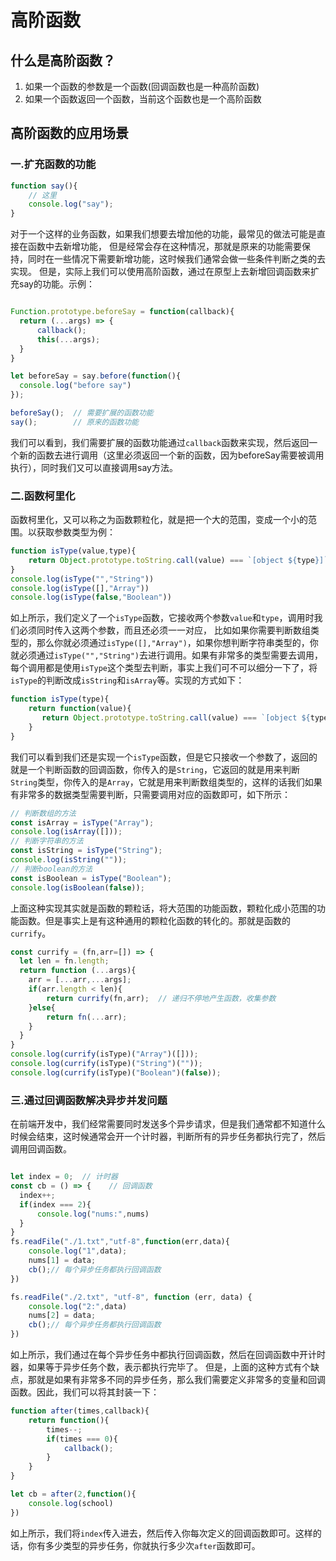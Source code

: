 # 高阶函数

## 什么是高阶函数？
1. 如果一个函数的参数是一个函数(回调函数也是一种高阶函数)
2. 如果一个函数返回一个函数，当前这个函数也是一个高阶函数

## 高阶函数的应用场景


### 一.扩充函数的功能
```js
function say(){
    // 这里
    console.log("say");
}
```
对于一个这样的业务函数，如果我们想要去增加他的功能，最常见的做法可能是直接在函数中去新增功能，
但是经常会存在这种情况，那就是原来的功能需要保持，同时在一些情况下需要新增功能，这时候我们通常会做一些条件判断之类的去实现。
但是，实际上我们可以使用高阶函数，通过在原型上去新增回调函数来扩充say的功能。示例：
```js

Function.prototype.beforeSay = function(callback){
  return (...args) => {
      callback();
      this(...args);
  }
}

let beforeSay = say.before(function(){
  console.log("before say")
});

beforeSay();  // 需要扩展的函数功能
say();        // 原来的函数功能
```
我们可以看到，我们需要扩展的函数功能通过`callback`函数来实现，然后返回一个新的函数去进行调用（这里必须返回一个新的函数，因为beforeSay需要被调用执行），同时我们又可以直接调用say方法。


### 二.函数柯里化
函数柯里化，又可以称之为函数颗粒化，就是把一个大的范围，变成一个小的范围。以获取参数类型为例：
```js
function isType(value,type){
    return Object.prototype.toString.call(value) === `[object ${type}]`;
}
console.log(isType("","String"))
console.log(isType([],"Array"))
console.log(isType(false,"Boolean"))
```
如上所示，我们定义了一个`isType`函数，它接收两个参数`value`和`type`，调用时我们必须同时传入这两个参数，而且还必须一一对应，
比如如果你需要判断数组类型的，那么你就必须通过`isType([],"Array")`，如果你想判断字符串类型的，你就必须通过`isType("","String")`去进行调用。如果有非常多的类型需要去调用，每个调用都是使用`isType`这个类型去判断，事实上我们可不可以细分一下了，将`isType`的判断改成`isString`和`isArray`等。实现的方式如下：
```js
function isType(type){
    return function(value){
       return Object.prototype.toString.call(value) === `[object ${type}]`;
    }
}
```
我们可以看到我们还是实现一个`isType`函数，但是它只接收一个参数了，返回的就是一个判断函数的回调函数，你传入的是`String`，它返回的就是用来判断`String`类型，你传入的是`Array`，它就是用来判断数组类型的，这样的话我们如果有非常多的数据类型需要判断，只需要调用对应的函数即可，如下所示：
```js
// 判断数组的方法
const isArray = isType("Array");
console.log(isArray([]));
// 判断字符串的方法
const isString = isType("String");
console.log(isString(""));
// 判断boolean的方法
const isBoolean = isType("Boolean");
console.log(isBoolean(false));
```
上面这种实现其实就是函数的颗粒话，将大范围的功能函数，颗粒化成小范围的功能函数。但是事实上是有这种通用的颗粒化函数的转化的。那就是函数的`currify`。
```js
const currify = (fn,arr=[]) => {
  let len = fn.length;
  return function (...args){
    arr = [...arr,...args];
    if(arr.length < len){
        return currify(fn,arr);  // 递归不停地产生函数，收集参数
    }else{
        return fn(...arr);
    }
  }
}
console.log(currify(isType)("Array")([]));
console.log(currify(isType)("String")(""));
console.log(currify(isType)("Boolean")(false));
```


### 三.通过回调函数解决异步并发问题
在前端开发中，我们经常需要同时发送多个异步请求，但是我们通常都不知道什么时候会结束，这时候通常会开一个计时器，判断所有的异步任务都执行完了，然后调用回调函数。
```js

let index = 0;  // 计时器
const cb = () => {    // 回调函数
  index++;
  if(index === 2){
      console.log("nums:",nums)
  }
}
fs.readFile("./1.txt","utf-8",function(err,data){
    console.log("1",data);
    nums[1] = data;
    cb();// 每个异步任务都执行回调函数
})

fs.readFile("./2.txt", "utf-8", function (err, data) {
    console.log("2:",data)
    nums[2] = data;
    cb();// 每个异步任务都执行回调函数
})
```
如上所示，我们通过在每个异步任务中都执行回调函数，然后在回调函数中开计时器，如果等于异步任务个数，表示都执行完毕了。
但是，上面的这种方式有个缺点，那就是如果有非常多不同的异步任务，那么我们需要定义非常多的变量和回调函数。因此，我们可以将其封装一下：
```js
function after(times,callback){
    return function(){
        times--;
        if(times === 0){
            callback();
        }
    }
}

let cb = after(2,function(){
    console.log(school)
})
```
如上所示，我们将`index`传入进去，然后传入你每次定义的回调函数即可。这样的话，你有多少类型的异步任务，你就执行多少次`after`函数即可。
